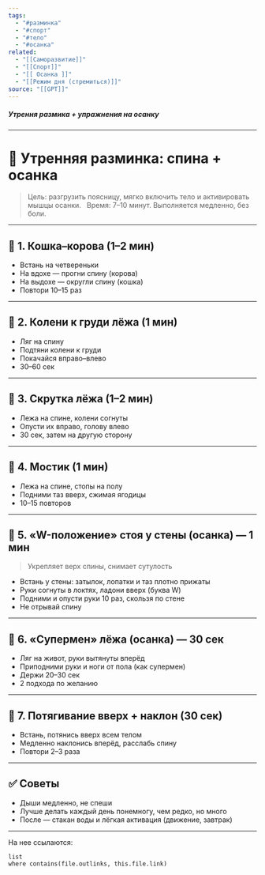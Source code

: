 ```yaml
---
tags:
  - "#разминка"
  - "#спорт"
  - "#тело"
  - "#осанка"
related:
  - "[[Саморазвитие]]"
  - "[[Спорт]]"
  - "[[ Осанка ]]"
  - "[[Режим дня (стремиться)]]"
source: "[[GPT]]"
---
```

##### Утрення размика + упражнения на осанку
---

  # 🧘 Утренняя разминка: спина + осанка
> Цель: разгрузить поясницу, мягко включить тело и активировать мышцы осанки.  
> Время: 7–10 минут. Выполняется медленно, без боли.

---
## 🔹 1. Кошка–корова (1–2 мин)

- Встань на четвереньки
- На вдохе — прогни спину (корова)
- На выдохе — округли спину (кошка)
- Повтори 10–15 раз

---

## 🔹 2. Колени к груди лёжа (1 мин)

- Ляг на спину
- Подтяни колени к груди
- Покачайся вправо–влево
- 30–60 сек

---

## 🔹 3. Скрутка лёжа (1–2 мин)

- Лежа на спине, колени согнуты
- Опусти их вправо, голову влево
- 30 сек, затем на другую сторону

---

## 🔹 4. Мостик (1 мин)

- Лежа на спине, стопы на полу
- Подними таз вверх, сжимая ягодицы
- 10–15 повторов

---

## 🔹 5. «W-положение» стоя у стены (осанка) — 1 мин

> Укрепляет верх спины, снимает сутулость

- Встань у стены: затылок, лопатки и таз плотно прижаты  
- Руки согнуты в локтях, ладони вверх (буква W)  
- Подними и опусти руки 10 раз, скользя по стене  
- Не отрывай спину

---

## 🔹 6. «Супермен» лёжа (осанка) — 30 сек
- Ляг на живот, руки вытянуты вперёд  
- Приподними руки и ноги от пола (как супермен)  
- Держи 20–30 сек  
- 2 подхода по желанию

---

## 🔹 7. Потягивание вверх + наклон (30 сек)
- Встань, потянись вверх всем телом  
- Медленно наклонись вперёд, расслабь спину  
- Повтори 2–3 раза

---

## ✅ Советы
- Дыши медленно, не спеши  
- Лучше делать каждый день понемногу, чем редко, но много  
- После — стакан воды и лёгкая активация (движение, завтрак)


---
На нее ссылаются:
```dataview
list
where contains(file.outlinks, this.file.link)